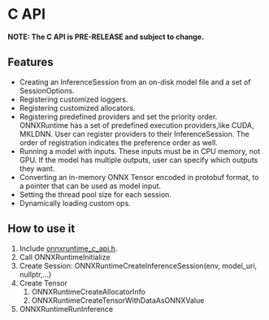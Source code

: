 # C API

**NOTE: The C API is PRE-RELEASE and subject to change.**

## Features

* Creating an InferenceSession from an on-disk model file and a set of SessionOptions.
* Registering customized loggers.
* Registering customized allocators.
* Registering predefined providers and set the priority order. ONNXRuntime has a set of predefined execution providers,like CUDA, MKLDNN. User can register providers to their InferenceSession. The order of registration indicates the preference order as well.
* Running a model with inputs. These inputs must be in CPU memory, not GPU. If the model has multiple outputs, user can specify which outputs they want.
* Converting an in-memory ONNX Tensor encoded in protobuf format, to a pointer that can be used as model input.
* Setting the thread pool size for each session.
* Dynamically loading custom ops.

## How to use it

1. Include [onnxruntime_c_api.h](/include/onnxruntime/core/session/onnxruntime_c_api.h).
2. Call ONNXRuntimeInitialize
3. Create Session: ONNXRuntimeCreateInferenceSession(env, model_uri, nullptr,...)
4. Create Tensor
   1) ONNXRuntimeCreateAllocatorInfo
   2) ONNXRuntimeCreateTensorWithDataAsONNXValue
5. ONNXRuntimeRunInference


